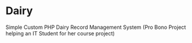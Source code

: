 Dairy
=====

Simple Custom PHP Dairy Record Management System (Pro Bono Project helping an IT Student for her course project)
